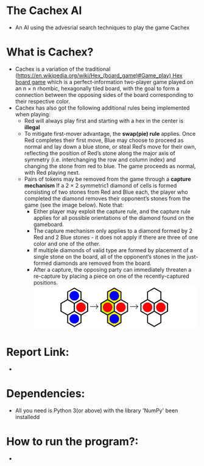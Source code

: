 # The Cachex AI
- An AI using the advesrial search techniques to play the game Cachex

# What is Cachex?
- Cachex is a variation of the traditional (https://en.wikipedia.org/wiki/Hex_(board_game)#Game_play)<a href="https://en.wikipedia.org/wiki/Hex_(board_game)#Game_play">&nbsp;Hex board game</a> which is a perfect-information two-player game played on an n × n rhombic, hexagonally tiled board, with the goal to form a connection between the opposing sides of the board corresponding to their respective color.
- Cachex has also got the following additional rules being implemented when playing:
    - Red will always play first and starting with a hex in the center is **illegal**
    - To mitigate first-mover advantage, the **swap(pie) rule** applies. Once Red completes their first move, Blue may choose to proceed as normal and lay down a blue stone, or steal Red’s move for their own, reflecting the position of Red’s stone along the major axis of symmetry (i.e. interchanging the row and column index) and changing the stone from red to blue. The game proceeds as normal, with Red playing next.
    -  Pairs of tokens may be removed from the game through a **capture mechanism** If a 2 × 2 symmetric1 diamond of cells is formed consisting of two stones from Red and Blue each, the player who completed the diamond removes their opponent’s stones from the game (see the image below). Note that:
        - Either player may exploit the capture rule, and the capture rule applies for all possible
        orientations of the diamond found on the gameboard.
        - The capture mechanism only applies to a diamond formed by 2 Red and 2 Blue stones -
        it does not apply if there are three of one color and one of the other.
        - If multiple diamonds of valid type are formed by placement of a single stone on the
        board, all of the opponent’s stones in the just-formed diamonds are removed from the
        board.
        - After a capture, the opposing party can immediately threaten a re-capture by placing a
        piece on one of the recently-captured positions.
![Capture](img/cap.png)
# Report Link:
- 

# Dependencies:
- All you need is Python 3(or above) with the library 'NumPy' been installedd

# How to run the program?:
- 